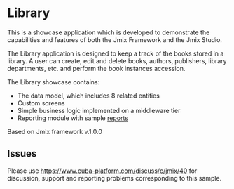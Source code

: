 # Library

This is a showcase application which is developed to demonstrate the capabilities and features of both the Jmix Framework and the Jmix Studio.

The Library application is designed to keep a track of the books stored in a library. A user can create, edit and delete books, authors, publishers, library departments, etc. and perform the book instances accession.  

The Library showcase contains: 

-	The data model, which includes 8 related entities
-	Custom screens
-	Simple business logic implemented on a middleware tier
-   Reporting module with sample [reports](https://docs.jmix.io/jmix/1.0/reports/sample-reports.html)

Based on Jmix framework v.1.0.0

## Issues
Please use https://www.cuba-platform.com/discuss/c/jmix/40 for discussion, support and reporting problems corresponding to this sample.

